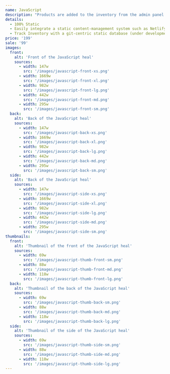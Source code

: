 ```yaml
---
name: JavaScript
description: "Products are added to the inventory from the admin panel. You can access this from the gocommerce.com/admin page. Check it out to learn more.\_"
details:
  - 100% Static
  - Easily integrate a static content-management system such as Netlify-CMS
  - Track Inventory with a git-centric static database (under development)
price: '199'
sale: '99'
images:
  front:
    alt: 'Front of the JavaScript heal'
    sources:
      - width: 147w
        src: '/images/javascript-front-xs.png'
      - width: 1669w
        src: '/images/javascript-front-xl.png'
      - width: 982w
        src: '/images/javascript-front-lg.png'
      - width: 442w
        src: '/images/javascript-front-md.png'
      - width: 295w
        src: '/images/javascript-front-sm.png'
  back:
    alt: 'Back of the JavaScript heal'
    sources:
      - width: 147w
        src: '/images/javascript-back-xs.png'
      - width: 1669w
        src: '/images/javascript-back-xl.png'
      - width: 982w
        src: '/images/javascript-back-lg.png'
      - width: 442w
        src: '/images/javascript-back-md.png'
      - width: 295w
        src: '/images/javascript-back-sm.png'
  side:
    alt: 'Back of the JavaScript heal'
    sources:
      - width: 147w
        src: '/images/javascript-side-xs.png'
      - width: 1669w
        src: '/images/javascript-side-xl.png'
      - width: 982w
        src: '/images/javascript-side-lg.png'
      - width: 442w
        src: '/images/javascript-side-md.png'
      - width: 295w
        src: '/images/javascript-side-sm.png'
thumbnails:
  front:
    alt: 'Thumbnail of the front of the JavaScript heal'
    sources:
      - width: 69w
        src: '/images/javascript-thumb-front-sm.png'
      - width: 88w
        src: '/images/javascript-thumb-front-md.png'
      - width: 118w
        src: '/images/javascript-thumb-front-lg.png'
  back:
    alt: 'Thumbnail of the back of the JavaScript heal'
    sources:
      - width: 69w
        src: '/images/javascript-thumb-back-sm.png'
      - width: 88w
        src: '/images/javascript-thumb-back-md.png'
      - width: 118w
        src: '/images/javascript-thumb-back-lg.png'
  side:
    alt: 'Thumbnail of the side of the JavaScript heal'
    sources:
      - width: 69w
        src: '/images/javascript-thumb-side-sm.png'
      - width: 88w
        src: '/images/javascript-thumb-side-md.png'
      - width: 118w
        src: '/images/javascript-thumb-side-lg.png'
---
```

